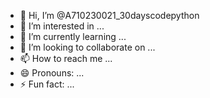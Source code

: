- 👋 Hi, I’m @A710230021_30dayscodepython
- 👀 I’m interested in ...
- 🌱 I’m currently learning ...
- 💞️ I’m looking to collaborate on ...
- 📫 How to reach me ...
- 😄 Pronouns: ...
- ⚡ Fun fact: ...

<!---
zulfafitridelafani/zulfafitridelafani is a ✨ special ✨ repository because its `README.md` (this file) appears on your GitHub profile.
You can click the Preview link to take a look at your changes.
--->
